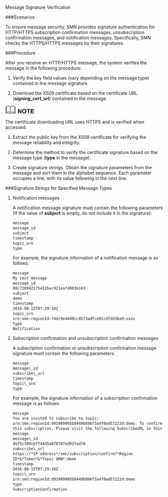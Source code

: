 Message Signature Verification

###Scenarios

To ensure message security, SMN provides signature authentication for HTTP/HTTPS subscription confirmation messages, unsubscription confirmation messages, and notification messages. Specifically, SMN checks the HTTPS/HTTPS messages by their signatures.

###Procedure

After you receive an HTTP/HTTPS message, the system verifies the message in the following procedure:

1.  Verify the key field values (vary depending on the message type) contained in the message signature.

2.  Download the X509 certificate based on the certificate URL (**signing\_cert\_url**) contained in the message.

![](./figure/note.png)

The certificate downloading URL uses HTTPS and is verified when accessed.

1.  Extract the public key from the X509 certificate for verifying the message reliability and integrity.

2.  Determine the method to verify the certificate signature based on the message type (**type** in the message).

3.  Create signature strings. Obtain the signature parameters from the message and sort them in the alphabet sequence. Each parameter occupies a line, with its value following in the next line.

###Signature Strings for Specified Message Types

1.  Notification messages

	A notification message signature must contain the following parameters (If the value of **subject** is empty, do not include it in the signature):

        message
    	message_id
    	subject
    	timestamp
    	topic_urn
    	type

	For example, the signature information of a notification message is as follows:

	    message
	    My test message
	    message_id
	    88c726942175432bac921eafd0036163
	    subject
	    demo
	    timestamp
	    2016-08-15T07:29:16Z
	    topic_urn
	    urn:smn:regionId:74dc9e44d0cc4573adfce91cdfdd3ba9:xxxx
	    type
	    Notification

1.  Subscription confirmation and unsubscription confirmation messages

	A subscription confirmation or unsubscription confirmation message signature must contain the following parameters:

		message
		message\_id
		subscribe\_url
		timestamp
		topic\_urn
		type

	For example, the signature information of a subscription confirmation message is as follows:

	    message
	    You are invited to subscribe to topic: urn:smn:regionId:d91989905b8449b896f3a4f0ad57222d:demo. To confirm this subscription, Please visit the following SubscribeURL in this message.
	    message\_id
	    def5c309cbff44d5a870787ed937edf8
	    subscribe\_url
	    https://*IP address*/smn/subscription/confirm?*Region ID*&*Token*&*Topic URN*:demo
	    timestamp
	    2016-08-15T07:29:16Z
	    topic\_urn
	    urn:smn:regionId:d91989905b8449b896f3a4f0ad57222d:demo
	    type
	    SubscriptionConfirmation
